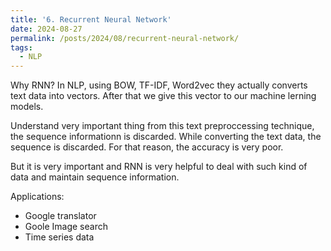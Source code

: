 ```yaml
---
title: '6. Recurrent Neural Network'
date: 2024-08-27
permalink: /posts/2024/08/recurrent-neural-network/
tags:
  - NLP
---
```




Why RNN?
In NLP, using BOW, TF-IDF, Word2vec they actually converts text data into vectors. After that we give this vector to our machine lerning models.

Understand very important thing from this text preproccessing technique, the sequence informationn is discarded. While converting the text data, the sequence is discarded. For that reason, the accuracy is very poor.

But it is very important and RNN is very helpful to deal with such kind of data and maintain sequence information.


Applications:
- Google translator
- Goole Image search
- Time series data

